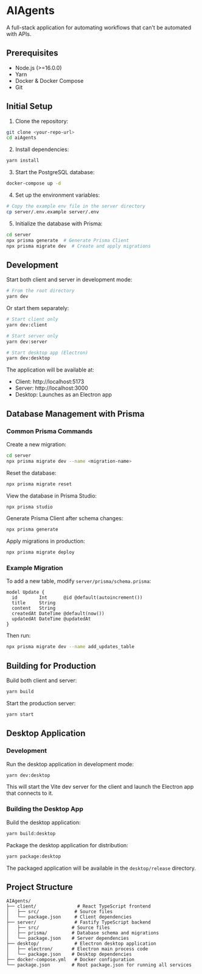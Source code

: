 # AIAgents

A full-stack application for automating workflows that can't be automated with APIs.

## Prerequisites

- Node.js (>=16.0.0)
- Yarn
- Docker & Docker Compose
- Git

## Initial Setup

1. Clone the repository:
```bash
git clone <your-repo-url>
cd aiAgents
```

2. Install dependencies:
```bash
yarn install
```

3. Start the PostgreSQL database:
```bash
docker-compose up -d
```

4. Set up the environment variables:
```bash
# Copy the example env file in the server directory
cp server/.env.example server/.env
```

5. Initialize the database with Prisma:
```bash
cd server
npx prisma generate  # Generate Prisma Client
npx prisma migrate dev  # Create and apply migrations
```

## Development

Start both client and server in development mode:
```bash
# From the root directory
yarn dev
```

Or start them separately:
```bash
# Start client only
yarn dev:client

# Start server only
yarn dev:server

# Start desktop app (Electron)
yarn dev:desktop
```

The application will be available at:
- Client: http://localhost:5173
- Server: http://localhost:3000
- Desktop: Launches as an Electron app

## Database Management with Prisma

### Common Prisma Commands

Create a new migration:
```bash
cd server
npx prisma migrate dev --name <migration-name>
```

Reset the database:
```bash
npx prisma migrate reset
```

View the database in Prisma Studio:
```bash
npx prisma studio
```

Generate Prisma Client after schema changes:
```bash
npx prisma generate
```

Apply migrations in production:
```bash
npx prisma migrate deploy
```

### Example Migration

To add a new table, modify `server/prisma/schema.prisma`:
```prisma
model Update {
  id        Int      @id @default(autoincrement())
  title     String
  content   String
  createdAt DateTime @default(now())
  updatedAt DateTime @updatedAt
}
```

Then run:
```bash
npx prisma migrate dev --name add_updates_table
```

## Building for Production

Build both client and server:
```bash
yarn build
```

Start the production server:
```bash
yarn start
```

## Desktop Application

### Development

Run the desktop application in development mode:
```bash
yarn dev:desktop
```

This will start the Vite dev server for the client and launch the Electron app that connects to it.

### Building the Desktop App

Build the desktop application:
```bash
yarn build:desktop
```

Package the desktop application for distribution:
```bash
yarn package:desktop
```

The packaged application will be available in the `desktop/release` directory.

## Project Structure

```
AIAgents/
├── client/               # React TypeScript frontend
│   ├── src/             # Source files
│   └── package.json     # Client dependencies
├── server/              # Fastify TypeScript backend
│   ├── src/            # Source files
│   ├── prisma/         # Database schema and migrations
│   └── package.json    # Server dependencies
├── desktop/             # Electron desktop application
│   ├── electron/       # Electron main process code
│   └── package.json    # Desktop dependencies
├── docker-compose.yml   # Docker configuration
└── package.json        # Root package.json for running all services
```